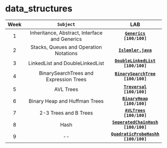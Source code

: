 # data_structures

| Week | **`Subject`** | LAB |
|:----:|:-------:|:-----:|
|1|Inheritance, Abstract, Interface and Generics|[**`Generics`**](data_structures/blob/main/data/lab/week_1/Araba.java)<br>**`[100/100]`** |
|2|Stacks, Queues and Operation Notations|[**`Islemler.java`**]()|
|3|LinkedList and DoubleLinkedList|[**`DoubleLinkedList`**]()<br>**`[100/100]`** |
|4|BinarySearchTrees and Expression Trees|[**`BinarySearchTree`**]()<br>**`[100/100]`**|
|5|AVL Trees|[**`Treversal`**]()<br>**`[100/100]`** |[**`ExpressionTree`**]()<br>**`[100/100]`**|
|6|Binary Heap and Huffman Trees|[**`BinaryHeap`**]()<br>**`[100/100]`** |
|7|2-3 Trees and B Trees| [**`AVLTrees`**]()<br>**`[100/100]`** |
|8|Hash| [**`SeperatedChainHash`**]()<br>**`[100/100]`** |
|9| -- | [**`QuadraticProbeHashh`**]()<br>**`[100/100]`** |


